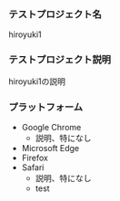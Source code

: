 ### テストプロジェクト名
hiroyuki1

### テストプロジェクト説明
hiroyuki1の説明

### プラットフォーム
- Google Chrome
  - 説明、特になし
- Microsoft Edge
- Firefox
- Safari
  - 説明、特になし
  - test

